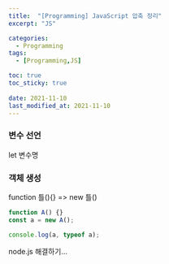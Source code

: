 ```yaml
---
title:  "[Programming] JavaScript 압축 정리"
excerpt: "JS"

categories:
  - Programming
tags:
  - [Programming,JS]

toc: true
toc_sticky: true
 
date: 2021-11-10
last_modified_at: 2021-11-10
---
```

### 변수 선언
let 변수명

### 객체 생성
function 틀(){} => new 틀()
```javascript
function A() {}
const a = new A();

console.log(a, typeof a);
```
node.js 해결하기...